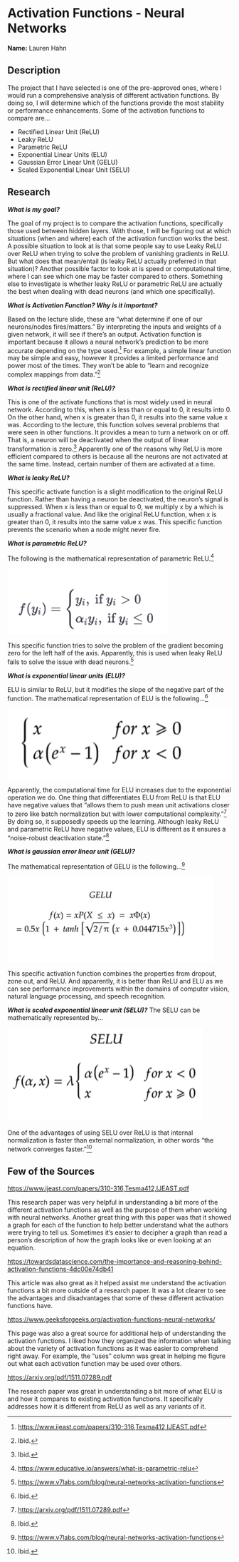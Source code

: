 # Activation Functions - Neural Networks
**Name:** Lauren Hahn

## Description
The project that I have selected is one of the pre-approved ones, where I would run a
comprehensive analysis of different activation functions. By doing so, I will determine which of the functions provide the most stability or performance enhancements. Some of the activation functions to compare are...
- Rectified Linear Unit (ReLU)
- Leaky ReLU
- Parametric ReLU
- Exponential Linear Units (ELU)
- Gaussian Error Linear Unit (GELU)
- Scaled Exponential Linear Unit (SELU)

## Research
***What is my goal?***

The goal of my project is to compare the activation functions, specifically those used between hidden layers. With those, I will be figuring out at which situations (when and where) each of the activation function works the best. A possible situation to look at is that some people say to use Leaky ReLU over ReLU when trying to solve the problem of vanishing gradients in ReLU. But what does that mean/entail (is leaky ReLU actually preferred in that situation)? Another possible factor to look at is speed or computational time, where I can see which one may be faster compared to others. Something else to investigate is whether leaky ReLU or parametric ReLU are actually the best when dealing with dead neurons (and which one specifically).

***What is Activation Function? Why is it important?***

Based on the lecture slide, these are “what determine if one of our neurons/nodes fires/matters.” By interpreting the inputs and weights of a given network, it will see if there’s an output. Activation function is important because it allows a neural network’s prediction to be more accurate depending on the type used.[^1] For example, a simple linear function may be simple and easy, however it provides a limited performance and power most of the times. They won’t be able to “learn and recognize complex mappings from data.”[^2]

***What is rectified linear unit (ReLU)?***

This is one of the activate functions that is most widely used in neural network. According to this, when x is less than or equal to 0, it results into 0. On the other hand, when x is greater than 0, it results into the same value x was. According to the lecture, this function solves several problems that were seen in other functions. It provides a mean to turn a network on or off. That is, a neuron will be deactivated when the output of linear transformation is zero.[^3] Apparently one of the reasons why ReLU is more efficient compared to others is because all the neurons are not activated at the same time. Instead, certain number of them are activated at a time.

***What is leaky ReLU?***

This specific activate function is a slight modification to the original ReLU function. Rather than having a neuron be deactivated, the neuron’s signal is suppressed. When x is less than or equal to 0, we multiply x by a which is usually a fractional value. And like the original ReLU function, when x is greater than 0, it results into the same value x was. This specific function prevents the scenario when a node might never fire.

***What is parametric ReLU?***

The following is the mathematical representation of parametric ReLU.[^4]

![This is an image](/images/Picture1.png)

This specific function tries to solve the problem of the gradient becoming zero for the left half of the axis. Apparently, this is used when leaky ReLU fails to solve the issue with dead neurons.[^5]

***What is exponential linear units (ELU)?***

ELU is similar to ReLU, but it modifies the slope of the negative part of the function. The mathematical representation of ELU is the following…[^6]

![This is an image](/images/Picture2.png)

Apparently, the computational time for ELU increases due to the exponential operation we do. One thing that differentiates ELU from ReLU is that ELU have negative values that “allows them to push mean unit activations closer to zero like batch normalization but with lower computational complexity.”[^7] By doing so, it supposedly speeds up the learning. Although leaky ReLU and parametric ReLU have negative values, ELU is different as it ensures a “noise-robust deactivation state.”[^8]

***What is gaussian error linear unit (GELU)?***

The mathematical representation of GELU is the following…[^9]

![This is an image](/images/Picture3.png)

This specific activation function combines the properties from dropout, zone out, and ReLU. And apparently, it is better than ReLU and ELU as we can see performance improvements within the domains of computer vision, natural language processing, and speech recognition. 

***What is scaled exponential linear unit (SELU)?***
The SELU can be mathematically represented by…

![This is an image](/images/Picture4.png)

One of the advantages of using SELU over ReLU is that internal normalization is faster than external normalization, in other words “the network converges faster.”[^10]

## Few of the Sources
https://www.ijeast.com/papers/310-316,Tesma412,IJEAST.pdf 

This research paper was very helpful in understanding a bit more of the different activation functions as well as the purpose of them when working with neural networks. Another great thing with this paper was that it showed a graph for each of the function to help better understand what the authors were trying to tell us. Sometimes it’s easier to decipher a graph than read a person’s description of how the graph looks like or even looking at an equation. 

https://towardsdatascience.com/the-importance-and-reasoning-behind-activation-functions-4dc00e74db41

This article was also great as it helped assist me understand the activation functions a bit more outside of a research paper. It was a lot clearer to see the advantages and disadvantages that some of these different activation functions have. 

https://www.geeksforgeeks.org/activation-functions-neural-networks/

This page was also a great source for additional help of understanding the activation functions. I liked how they organized the information when talking about the variety of activation functions as it was easier to comprehend right away. For example, the “uses” column was great in helping me figure out what each activation function may be used over others. 

https://arxiv.org/pdf/1511.07289.pdf

The research paper was great in understanding a bit more of what ELU is and how it compares to existing activation functions. It specifically addresses how it is different from ReLU as well as any variants of it. 




[^1]: https://www.ijeast.com/papers/310-316,Tesma412,IJEAST.pdf
[^2]: Ibid.
[^3]: Ibid.
[^4]: https://www.educative.io/answers/what-is-parametric-relu
[^5]: https://www.v7labs.com/blog/neural-networks-activation-functions
[^6]: Ibid.
[^7]: https://arxiv.org/pdf/1511.07289.pdf
[^8]: Ibid.
[^9]: https://www.v7labs.com/blog/neural-networks-activation-functions
[^10]: Ibid.